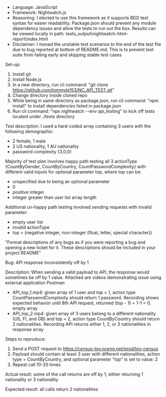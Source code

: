 * Language: JavaScript
* Framework: Nightwatch.js
* Reasoning: I elected to use this framework as it supports BDD test syntax for easier readability.
Package.json should prevent any module dependency issues and allow the tests to run out the box.
Results can be viewed locally in path: tests_output\nightwatch-html-report\index.html
* Disclaimer: I moved the unstable test scenarios to the end of the test file due to bug reported at bottom of README.md. This is to prevent test suite from failing early and skipping stable test cases

Set-up:
1. Install git
2. Install Node.js
3. In a new directory, run cli command: "git clone https://github.com/tommyle153/NC_API_TEST.git"
4. Change directory inside cloned repo
5. While being in same directory as package.json, run cli command: "npm install" to install dependencies listed in package.json
6. Run cli command: "npx nightwatch --env api_testing" to kick off tests located under ./tests directory

Test description:
I used a hard-coded array containing 3 users with the following demographic:
* 2 female, 1 male
* 2 US nationality, 1 AU nationality
* password complexity {3,0,0}

Majority of test plan involves happy path testing all 3 actionType {CountByGender, CountByCountry, CountPasswordComplexity} with different valid inputs for optional parameter top, where top can be:
* unspecified due to being an optional parameter
* 0
* positive integer
* integer greater than user list array length

Additional un-happy path testing involved sending requests with invalid parameter:
* empty user list
* invalid actionType
* top = {negative integer, non-integer (float, letter, special character)}



"Format descriptions of any bugs as if you were reporting a bug and opening a new ticket for it. 
These descriptions should be included in your project README"

Bug: API response inconsistently off by 1

Description: When sending a valid payload to API, the response would sometimes be off by 1 value.
Attached are videos demonstrating issue using external application Postman
* API_top_1.mp4: given array of 1 user and top = 1, action type CountPasswordComplexity should return 1 password. Recording shows expected behavior until 8th API request, returned (top - 1) = 1-1 = 0, empty array
* API_top_2.mp4: given array of 3 users belong to a different nationality (US, FI, and GB) and top = 2, action type CountByCountry should return 2 nationalities. Recording API returns either 1, 2, or 3 nationalities in response array

Steps to reproduce:
1. Send a POST request to https://census-toy.nceng.net/prod/toy-census
2. Payload should contain at least 3 user with different nationalities, action type = CountByCountry, and optional parameter "top" is set to value: 2
3. Repeat call 10-20 times

Actual result: some of the call returns are off by 1, either returning 1 nationality or 3 nationality

Expected result: all calls return 2 nationalities